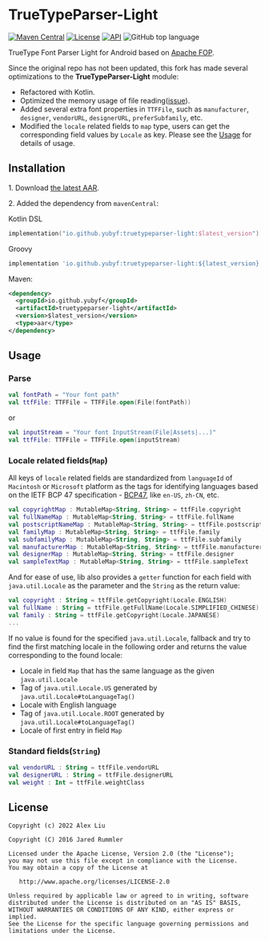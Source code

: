 # TrueTypeParser-Light

[![Maven Central](https://img.shields.io/maven-central/v/io.github.yubyf/truetypeparser-light?color=brightgreen&label=Maven%20Central)](https://search.maven.org/artifact/io.github.yubyf/truetypeparser-light)
[![License](https://img.shields.io/github/license/Yubyf/TruetypeParser-Light)](https://github.com/Yubyf/truetypeparser/blob/master/LICENSE)
[![API](https://img.shields.io/badge/API-21%2B-blue.svg?style=flat)](https://android-arsenal.com/api?level=21)
![GitHub top language](https://img.shields.io/github/languages/top/yubyf/TruetypeParser-Light)

TrueType Font Parser Light for Android based on [Apache FOP](http://xmlgraphics.apache.org/fop/).

Since the original repo has not been updated, this fork has made several optimizations to the **TrueTypeParser-Light** module:

- Refactored with Kotlin.
- Optimized the memory usage of file reading([issue](https://github.com/jaredrummler/TrueTypeParser/issues/4)).
- Added several extra font properties in `TTFFile`, such as `manufacturer`, `designer`, `vendorURL`, `designerURL`, `preferSubfamily`, etc.
- Modified the `locale` related fields to `map` type, users can get the corresponding field values by `Locale` as key. Please see the [Usage](#Usage) for details of usage.

## Installation

1\. Download [the latest AAR](https://repo1.maven.org/maven2/io/github/yubyf/truetypeparser-light/2.0.1/truetypeparser-light-2.0.1.aar).

2\. Added the dependency from `mavenCentral`:

Kotlin DSL

 ```Kotlin
 implementation("io.github.yubyf:truetypeparser-light:$latest_version")
 ```

Groovy

 ```groovy
 implementation 'io.github.yubyf:truetypeparser-light:${latest_version}'
 ```

Maven:

```xml
<dependency>
  <groupId>io.github.yubyf</groupId>
  <artifactId>truetypeparser-light</artifactId>
  <version>$latest_version</version>
  <type>aar</type>
</dependency>
```

## Usage

### Parse

```kotlin
val fontPath = "Your font path"
val ttfFile: TTFFile = TTFFile.open(File(fontPath))
```

or

```kotlin
val inputStream = "Your font InputStream(File|Assets|...)"
val ttfFile: TTFFile = TTFFile.open(inputStream)
```

### Locale related fields(`Map`)

All keys of `locale` related fields are standardized from `languageId` of `Macintosh` or `Microsoft` platform as the tags for identifying languages based on the IETF BCP 47 specification - [BCP47](https://tools.ietf.org/html/bcp47), like `en-US`, `zh-CN`, etc.

```kotlin
val copyrightMap : MutableMap<String, String> = ttfFile.copyright
val fullNameMap : MutableMap<String, String> = ttfFile.fullName
val postscriptNameMap : MutableMap<String, String> = ttfFile.postscriptName
val familyMap : MutableMap<String, String> = ttfFile.family
val subfamilyMap : MutableMap<String, String> = ttfFile.subfamily
val manufacturerMap : MutableMap<String, String> = ttfFile.manufacturer
val designerMap : MutableMap<String, String> = ttfFile.designer
val sampleTextMap : MutableMap<String, String> = ttfFile.sampleText
```

And for ease of use, lib also provides a `getter` function for each field with `java.util.Locale` as the parameter  and the `String` as the return value:

```kotlin
val copyright : String = ttfFile.getCopyright(Locale.ENGLISH)
val fullName : String = ttfFile.getFullName(Locale.SIMPLIFIED_CHINESE)
val family : String = ttfFile.getCopyright(Locale.JAPANESE)
...
```

If no value is found for the specified `java.util.Locale`, fallback and try to find the first matching locale in the following order and returns the value corresponding to the found locale:
 - Locale in field `Map` that has the same language as the given `java.util.Locale`
 - Tag of `java.util.Locale.US` generated by `java.util.Locale#toLanguageTag()`
 - Locale with English language
 - Tag of `java.util.Locale.ROOT` generated by `java.util.Locale#toLanguageTag()`
 - Locale of first entry in field `Map`

### Standard fields(`String`)


```kotlin
val vendorURL : String = ttfFile.vendorURL
val designerURL : String = ttfFile.designerURL
val weight : Int = ttfFile.weightClass
```

## License

    Copyright (c) 2022 Alex Liu

    Copyright (C) 2016 Jared Rummler

    Licensed under the Apache License, Version 2.0 (the "License");
    you may not use this file except in compliance with the License.
    You may obtain a copy of the License at

       http://www.apache.org/licenses/LICENSE-2.0

    Unless required by applicable law or agreed to in writing, software
    distributed under the License is distributed on an "AS IS" BASIS,
    WITHOUT WARRANTIES OR CONDITIONS OF ANY KIND, either express or implied.
    See the License for the specific language governing permissions and
    limitations under the License.
